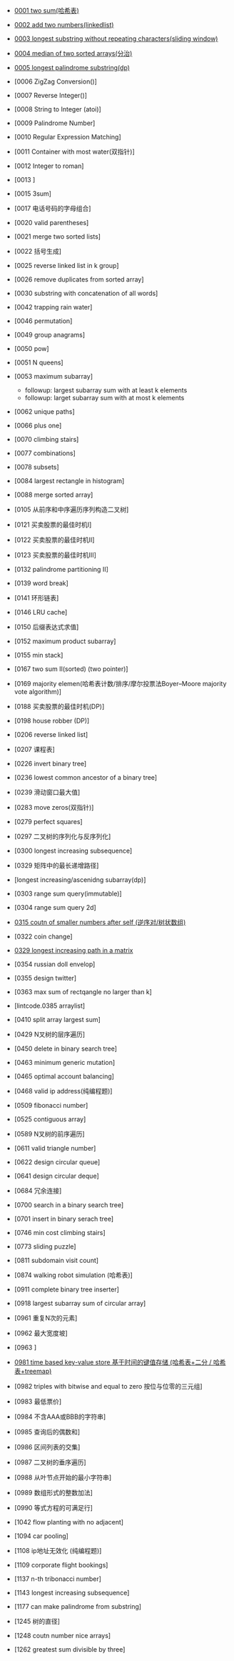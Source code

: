 



* [0001 two sum(哈希表)](https://github.com/corykingsf/hack-interview-handbook/blob/main/%E5%93%88%E5%B8%8C%E8%A1%A8/lc1.two_sum.md)
* [0002 add two numbers(linkedlist)](https://github.com/corykingsf/hack-interview-handbook/blob/main/linkedlist/lc2.add_two_numbers.md)
* [0003 longest substring without repeating characters(sliding window)](https://github.com/corykingsf/hack-interview-handbook/blob/main/sliding_window/l3.longest_substring_without_repeating_characters.md)
* [0004 median of two sorted arrays(分治)](https://github.com/corykingsf/hack-interview-handbook/blob/main/%E5%88%86%E6%B2%BB/lc3.median_of_two_sorted_arrays.md)
* [0005 longest palindrome substring(dp)]()
* [0006 ZigZag Conversion()]
* [0007 Reverse Integer()]
* [0008 String to Integer (atoi)]
* [0009 Palindrome Number]
* [0010 Regular Expression Matching]
* [0011 Container with most water(双指针)]
* [0012 Integer to roman]
* [0013 ]
* [0015 3sum] 
* [0017 电话号码的字母组合]
* [0020 valid parentheses]
* [0021 merge two sorted lists]
* [0022 括号生成]
* [0025 reverse linked list in k group]
* [0026 remove duplicates from sorted array]
* [0030 substring with concatenation of all words]
* [0042 trapping rain water]
* [0046 permutation]
* [0049 group anagrams]
* [0050 pow]
* [0051 N queens]
* [0053 maximum subarray]
  * followup: largest subarray sum with at least k elements
  * followup: larget subarray sum with at most k elements
* [0062 unique paths]
* [0066 plus one]
* [0070 climbing stairs]
* [0077 combinations]
* [0078 subsets]
* [0084 largest rectangle in histogram]
* [0088 merge sorted array]
* [0105 从前序和中序遍历序列构造二叉树]
* [0121 买卖股票的最佳时机I]
* [0122 买卖股票的最佳时机II]
* [0123 买卖股票的最佳时机III]
* [0132 palindrome partitioning II]
* [0139 word break]
* [0141 环形链表]
* [0146 LRU cache]
* [0150 后缀表达式求值]
* [0152 maximum product subarray]
* [0155 min stack]
* [0167 two sum II(sorted) (two pointer)]
* [0169 majority elemen(哈希表计数/排序/摩尔投票法Boyer–Moore majority vote algorithm)]
* [0188 买卖股票的最佳时机(DP)]
* [0198 house robber (DP)]
* [0206 reverse linked list]
* [0207 课程表]
* [0226 invert binary tree]
* [0236 lowest common ancestor of a binary tree]
* [0239 滑动窗口最大值]
* [0283 move zeros(双指针)]
* [0279 perfect squares]
* [0297 二叉树的序列化与反序列化]
* [0300 longest increasing subsequence]
* [0329 矩阵中的最长递增路径]
* [longest increasing/ascenidng subarray(dp)]
* [0303 range sum query(immutable)]
* [0304 range sum query 2d]

* [0315 coutn of smaller numbers after self (逆序对/树状数组)]()
* [0322 coin change]
* [0329 longest increasing path in a matrix](https://github.com/corykingsf/hack-interview-handbook/blob/main/%E5%8A%A8%E6%80%81%E8%A7%84%E5%88%92/lc329.longest_increasing_path_in_matrix.md)
* [0354 russian doll envelop]
* [0355 design twitter]
* [0363 max sum of rectqangle no larger than k]
* [lintcode.0385 arraylist] 
* [0410 split array largest sum]
* [0429 N叉树的层序遍历]
* [0450 delete in binary search tree]
* [0463 minimum generic mutation]
* [0465 optimal account balancing]
* [0468 valid ip address(纯编程题)]
* [0509 fibonacci number]
* [0525 contiguous array]
* [0589 N叉树的前序遍历]
* [0611 valid triangle number]
* [0622 design circular queue]
* [0641 design circular deque]
* [0684 冗余连接]
* [0700 search in a binary search tree]
* [0701 insert in binary serach tree]
* [0746 min cost climbing stairs]
* [0773 sliding puzzle]
* [0811 subdomain visit count]
* [0874 walking robot simulation (哈希表)]
* [0911 complete binary tree inserter]
* [0918 largest subarray sum of circular array]
* [0961 重复N次的元素]
* [0962 最大宽度坡]
* [0963 ]

* [0981 time based key-value store 基于时间的键值存储 (哈希表+二分 / 哈希表+treemap)](https://github.com/corykingsf/hack-interview-handbook/blob/main/%E5%93%88%E5%B8%8C%E8%A1%A8/lc981.time_based_key-value_store.md)
* [0982 triples with bitwise and equal to zero 按位与位零的三元组]
* [0983 最低票价]
* [0984 不含AAA或BBB的字符串]
* [0985 查询后的偶数和]
* [0986 区间列表的交集]
* [0987 二叉树的垂序遍历]
* [0988 从叶节点开始的最小字符串]
* [0989 数组形式的整数加法]
* [0990 等式方程的可满足行]


* [1042 flow planting with no adjacent]
* [1094 car pooling]
* [1108 ip地址无效化 (纯编程题)]
* [1109 corporate flight bookings]
* [1137 n-th tribonacci number]
* [1143 longest increasing subsequence]
* [1177 can make palindrome from substring]
* [1245 树的直径]
* [1248 coutn number nice arrays]
* [1262 greatest sum divisible by three]